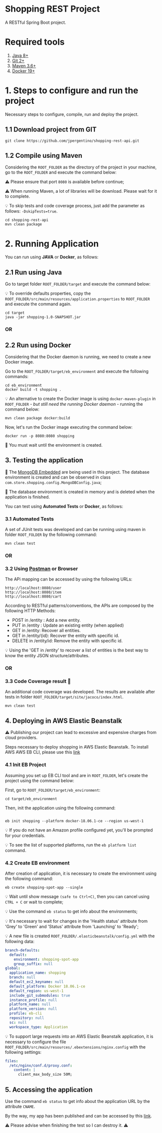 Shopping REST Project
=============

A RESTful Spring Boot project.

# Required tools

1. [Java 8+](https://www.oracle.com/technetwork/pt/java/javase/downloads/jdk8-downloads-2133151.html)
2. [Git 2+](https://git-scm.com/downloads)
3. [Maven 3.6+](https://maven.apache.org)
4. [Docker 19+](https://www.docker.com)


# 1. Steps to configure and run the project

Necessary steps to configure, compile, run and deploy the project.


## 1.1 Download project from GIT

`git clone https://github.com/jpergentino/shopping-rest-api.git`


## 1.2 Compile using Maven

Considering the `ROOT_FOLDER` as the directory of the project in your machine, go to the `ROOT_FOLDER` and execute the command below:

:warning: Please ensure that port `8080` is available before continue;

:warning: When running Maven, a lot of libraries will be download. Please wait for it to complete.

:bulb: To skip tests and code coverage process, just add the parameter as follows: `-DskipTests=true`.

```console
cd shopping-rest-api
mvn clean package
```



# 2. Running Application

You can run using **JAVA** or **Docker**, as follows:

## 2.1 Run using Java

Go to target folder `ROOT_FOLDER/target` and execute the command below:

:bulb: To override defaults properties, copy the `ROOT_FOLDER/src/main/resources/application.properties` to `ROOT_FOLDER` and execute the command again.

```console
cd target
java -jar shopping-1.0-SNAPSHOT.jar
```

### OR


## 2.2 Run using Docker

Considering that the Docker daemon is running, we need to create a new Docker image. 

Go to the `ROOT_FOLDER/target/eb_environment` and execute the following commands:

```console
cd eb_environment
docker build -t shopping .
```

:bulb: An alternative to create the Docker image is using `docker-maven-plugin` in `ROOT_FOLDER` - _but still need the running Docker daemon_ - running the command below:

```console
mvn clean package docker:build
```

Now, let's run the Docker image executing the command below:

```console
docker run -p 8080:8080 shopping
```

:mega: You must wait until the environment is created.





## 3. Testing the application

:mega: The [MongoDB Embedded](https://www.mongodb.com) are being used in this project. The database environment is created and can be observed in class `com.store.shopping.config.MongoDBConfig.java`;

:mega: The database environment is created in memory and is deleted when the application is finished.

You can test using **Automated Tests** or **Docker**, as follows:

### 3.1 Automated Tests
A set of JUnit tests was developed and can be running using maven in folder `ROOT_FOLDER` by the following command:

```console
mvn clean test
```

### OR

### 3.2 Using [Postman](https://www.getpostman.com) or Browser
The APi mapping can be accessed by using the following URLs:

```
http://localhost:8080/user
http://localhost:8080/item
http://localhost:8080/cart
```

According to RESTful patterns/conventions, the APIs are composed by the following HTTP Methods:

- POST in /entity : Add a new entity.
- PUT in /entity : Update an existing entity (when applied)
- GET in /entity: Recover all entities.
- GET in /entity/{id}: Recover the entity with specific id.
- DELETE in /entity/id: Remove the entity with specific id.

:bulb: Using the 'GET in /entity' to recover a list of entities is the best way to know the entity JSON structure/attributes. 


### OR

### 3.3 Code Coverage result :gift:

An additional code coverage was developed. The results are available after tests in folder `ROOT_FOLDER/target/site/jacoco/index.html`.

```console
mvn clean test
```




## 4. Deploying in AWS Elastic Beanstalk

:warning: Publishing our project can lead to excessive and expensive charges from cloud providers.

Steps necessary to deploy shopping in AWS Elastic Beanstalk. To install AWS AWS EB CLI, please use this [link](https://docs.aws.amazon.com/en_pv/elasticbeanstalk/latest/dg/eb-cli3-install.html)

### 4.1 Init EB Project

Assuming you set up EB CLI tool and are in `ROOT_FOLDER`, let's create the project using the command below:

First, go to `ROOT_FOLDER/target/eb_environment`:

```console
cd target/eb_environment
```

Then, init the application using the following command:

```console

eb init shopping --platform docker-18.06.1-ce --region us-west-1
```
:bulb: If you do not have an Amazon profile configured yet, you'll be prompted for your credentials.

:bulb: To see the list of supported platforms, run the `eb platform list` command.

### 4.2 Create EB environment

After creation of application, it is necessary to create the environment using the following command:

```console
eb create shopping-spot-app --single
```

:bulb: Wait until show message `(safe to Ctrl+C)`, then you can cancel using `CTRL + C` or wait to complete;

:bulb: Use the command `eb status` to get info about the environments;
 
:bulb: It's necessary to wait for changes in the 'Health status' attribute from 'Grey' to 'Green' and 'Status' attribute from 'Launching' to 'Ready';
 
:bulb: A new file is created `ROOT_FOLDER/.elasticbeanstalk/config.yml` with the following data:

```yaml
branch-defaults:
  default:
    environment: shopping-spot-app
    group_suffix: null
global:
  application_name: shopping
  branch: null
  default_ec2_keyname: null
  default_platform: Docker 18.06.1-ce
  default_region: us-west-1
  include_git_submodules: true
  instance_profile: null
  platform_name: null
  platform_version: null
  profile: eb-cli
  repository: null
  sc: null
  workspace_type: Application
```

:bulb: To support large requests into an AWS Elastic Beanstalk application, it is necessary to configure the file `ROOT_FOLDER/src/main/resources/.ebextensions/nginx.config` with the following settings:

```yaml
files:
  /etc/nginx/conf.d/proxy.conf:
    content: |
      client_max_body_size 50M;
```

## 5. Accessing the application

Use the command `eb status` to get info about the application URL by the attribute `CNAME`.

By the way, my app has been published and can be accessed by this [link](http://shopping-spot-app.cmhr9pnrbz.us-west-1.elasticbeanstalk.com).

:warning: Please advise when finishing the test so I can destroy it. :warning: